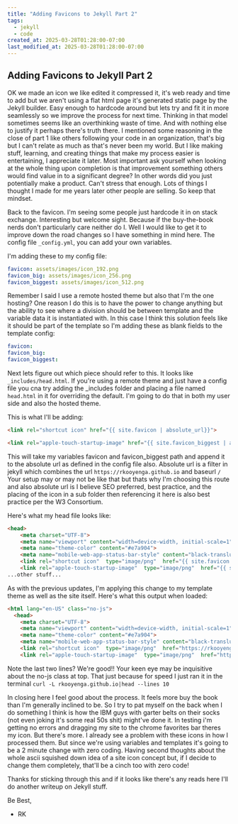 ```yaml
---
title: "Adding Favicons to Jekyll Part 2"
tags:
  - jekyll
  - code
created_at: 2025-03-28T01:28:00-07:00
last_modified_at: 2025-03-28T01:28:00-07:00
---
```


## Adding Favicons to Jekyll Part 2

OK we made an icon we like edited it compressed it, it's web ready and time to add but we aren't using a flat html page it's generated static page by the Jekyll builder. Easy enough to hardcode around but lets try and fit it in more seamlessly so we improve the process for next time. Thinking in that model sometimes seems like an overthinking waste of time. And with nothing else to justify it perhaps there's truth there. I mentioned some reasoning in the close of part 1 like others following your code in an organization, that's big but I can't relate as much as that's never been my world. But I like making stuff, learning, and creating things that make my process easier is entertaining, I appreciate it later. Most important ask yourself when looking at the whole thing upon completion is that improvement something others would find value in to a significant degree? In other words did you just potentially make a product. Can't stress that enough. Lots of things I thought I made for me years later other people are selling. So keep that mindset. 

Back to the favicon. I'm seeing some people just hardcode it in on stack exchange. Interesting but welcome sight. Because if the buy-the-book nerds don't particularly care neither do I. Well I would like to get it to improve down the road changes so I have something in mind here. The config file ``_config.yml``, you can add your own variables.

I'm adding these to my config file:

```yaml
favicon: assets/images/icon_192.png
favicon_big: assets/images/icon_256.png
favicon_biggest: assets/images/icon_512.png
```

Remember I said I use a remote hosted theme but also that I'm the one hosting? One reason I do this is to have the power to change anything but the ability to see where a division should be between template and the variable data it is instantiated with. In this case I think this solution feels like it should be part of the template so I'm adding these as blank fields to the template config:

```yaml
favicon: 
favicon_big:
favicon_biggest:
```
 
Next lets figure out which piece should refer to this. It looks like ``_includes/head.html``. If you're using a remote theme and just have a config file you cna try adding the _includes folder and placing a file named ``head.html`` in it for overriding the default. I'm going to do that in both my user side and also the hosted theme. 

This is what I'll be adding:

```html
<link rel="shortcut icon" href="{{ site.favicon | absolute_url}}">

<link rel="apple-touch-startup-image" href="{{ site.favicon_biggest | absolute_url}}">
```

This will take my variables favicon and favicon_biggest path and append it to the absolute url as defined in the config file also. Absolute url is a filter in jekyll which combines the url ``https://rkooyenga.github.io`` and baseurl ``/`` Your setup may or may not be like that but thats why I'm choosing this route and also absolute url is I believe SEO preferred, best practice, and the placing of the icon in a sub folder then referencing it here is also best practice per the W3 Consortium. 

Here's what my head file looks like:
```html
<head>
    <meta charset="UTF-8">
    <meta name="viewport" content="width=device-width, initial-scale=1">
    <meta name="theme-color" content="#e7a904">
    <meta name="mobile-web-app-status-bar-style" content="black-translucent">
    <link rel="shortcut icon"  type="image/png"  href="{{ site.favicon | absolute_url}}">
    <link rel="apple-touch-startup-image"  type="image/png"  href="{{ site.favicon_biggest | absolute_url}}">
...other stuff...
```

As with the previous updates, I'm applying this change to my template theme as well as the site itself. Here's what this output when loaded:

```html
<html lang="en-US" class="no-js">
  <head>
    <meta charset="UTF-8">
    <meta name="viewport" content="width=device-width, initial-scale=1">
    <meta name="theme-color" content="#e7a904">
    <meta name="mobile-web-app-status-bar-style" content="black-translucent">
    <link rel="shortcut icon"  type="image/png"  href="https://rkooyenga.github.io/assets/images/icon_192.png">
    <link rel="apple-touch-startup-image"  type="image/png"  href="https://rkooyenga.github.io/assets/images/icon_512.png">
```

Note the last two lines? We're good!! Your keen eye may be inquisitive about the no-js class at top. That just because for speed I just ran it in the terminal ``curl -L rkooyenga.github.io|head --lines 10``


In closing here I feel good about the process. It feels more buy the book than I'm generally inclined to be. So I try to pat myself on the back when I do something I think is how the IBM guys with garter belts on their socks (not even joking it's some real 50s shit) might've done it. In testing i'm getting no errors and dragging my site to the chrome favorites bar theres my icon. But there's more. I already see a problem with these icons in how I processed them. But since we're using variables and templates it's going to be a 2 minute change with zero coding. Having second thoughts about the whole ascii squished down idea of a site icon concept but, if I decide to change them completely, that'll be a cinch too with zero code!

Thanks for sticking through this and if it looks like there's any reads here I'll do another writeup on Jekyll stuff.

Be Best,
- RK
